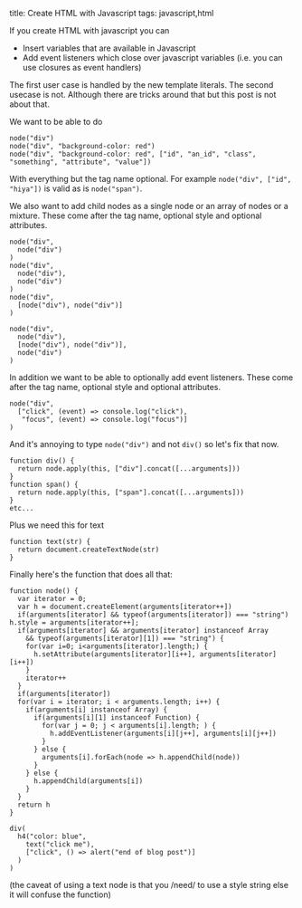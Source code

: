 title: Create HTML with Javascript
tags: javascript,html

If you create HTML with javascript you can

* Insert variables that are available in Javascript
* Add event listeners which close over javascript variables (i.e. you can use closures as event handlers)

The first user case is handled by the new template literals. The second usecase is not. Although there are tricks around that but this post is not about that.

We want to be able to do 

```
node("div")
node("div", "background-color: red")
node("div", "background-color: red", ["id", "an_id", "class", "something", "attribute", "value"])
```

With everything but the tag name optional. For example `node("div", ["id", "hiya"])` is valid as is `node("span")`.

We also want to add child nodes as a single node or an array of nodes or a mixture. These come after the tag name, optional style and optional attributes.

```
node("div",
  node("div")
)
node("div",
  node("div"),
  node("div")
)
node("div",
  [node("div"), node("div")]
)

node("div",
  node("div"),
  [node("div"), node("div")],
  node("div")
)
```

In addition we want to be able to optionally add event listeners. These come after the tag name, optional style and optional attributes.

```
node("div", 
  ["click", (event) => console.log("click"),
   "focus", (event) => console.log("focus")]
)
```

And it's annoying to type `node("div")` and not `div()` so let's fix that now.

```
function div() { 
  return node.apply(this, ["div"].concat([...arguments]))
}
function span() { 
  return node.apply(this, ["span"].concat([...arguments]))
}
etc...
```

Plus we need this for text

```
function text(str) {
  return document.createTextNode(str)
}
```

Finally here's the function that does all that:

```
function node() {
  var iterator = 0;
  var h = document.createElement(arguments[iterator++])
  if(arguments[iterator] && typeof(arguments[iterator]) === "string") h.style = arguments[iterator++];
  if(arguments[iterator] && arguments[iterator] instanceof Array
    && typeof(arguments[iterator][1]) === "string") {
    for(var i=0; i<arguments[iterator].length;) {
      h.setAttribute(arguments[iterator][i++], arguments[iterator][i++])
    }
    iterator++
  }
  if(arguments[iterator])
  for(var i = iterator; i < arguments.length; i++) {
    if(arguments[i] instanceof Array) {
      if(arguments[i][1] instanceof Function) {
        for(var j = 0; j < arguments[i].length; ) {
          h.addEventListener(arguments[i][j++], arguments[i][j++])
        }
      } else {
        arguments[i].forEach(node => h.appendChild(node))
      }
    } else {
      h.appendChild(arguments[i])
    }
  }
  return h
}
```

```
div(
  h4("color: blue", 
    text("click me"),
    ["click", () => alert("end of blog post")]
  )
)
```

(the caveat of using a text node is that you /need/ to use a style string else it will confuse the function)
